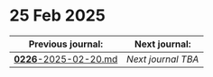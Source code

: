 # 25 Feb 2025

| Previous journal: | Next journal: |
|-|-|
| [**0226**-2025-02-20.md](./0226-2025-02-20.md) | *Next journal TBA* |
